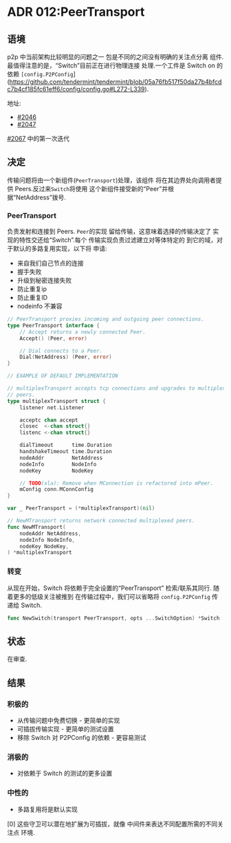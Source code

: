 # ADR 012:PeerTransport

## 语境

p2p 中当前架构比较明显的问题之一
包是不同的之间没有明确的关注点分离
组件.最值得注意的是，“Switch”目前正在进行物理连接
处理.一个工件是 Switch on 的依赖
`[config.P2PConfig`](https://github.com/tendermint/tendermint/blob/05a76fb517f50da27b4bfcdc7b4cf185fc61eff6/config/config.go#L272-L339).

地址:

- [#2046](https://github.com/tendermint/tendermint/issues/2046)
- [#2047](https://github.com/tendermint/tendermint/issues/2047)

[#2067](https://github.com/tendermint/tendermint/issues/2067) 中的第一次迭代

## 决定

传输问题将由一个新组件(`PeerTransport`)处理，该组件
将在其边界处向调用者提供 Peers.反过来`Switch`将使用
这个新组件接受新的“Peer”并根据“NetAddress”拨号.

### PeerTransport

负责发射和连接到 Peers. `Peer`的实现
留给传输，这意味着选择的传输决定了
实现的特性交还给“Switch”.每个
传输实现负责过滤建立对等体特定的
到它的域，对于默认的多路复用实现，以下将
申请:

- 来自我们自己节点的连接
- 握手失败
- 升级到秘密连接失败
- 防止重复ip
- 防止重复ID
- nodeinfo 不兼容

```go
// PeerTransport proxies incoming and outgoing peer connections.
type PeerTransport interface {
	// Accept returns a newly connected Peer.
	Accept() (Peer, error)

	// Dial connects to a Peer.
	Dial(NetAddress) (Peer, error)
}

// EXAMPLE OF DEFAULT IMPLEMENTATION

// multiplexTransport accepts tcp connections and upgrades to multiplexted
// peers.
type multiplexTransport struct {
	listener net.Listener

	acceptc chan accept
	closec  <-chan struct{}
	listenc <-chan struct{}

	dialTimeout      time.Duration
	handshakeTimeout time.Duration
	nodeAddr         NetAddress
	nodeInfo         NodeInfo
	nodeKey          NodeKey

	// TODO(xla): Remove when MConnection is refactored into mPeer.
	mConfig conn.MConnConfig
}

var _ PeerTransport = (*multiplexTransport)(nil)

// NewMTransport returns network connected multiplexed peers.
func NewMTransport(
	nodeAddr NetAddress,
	nodeInfo NodeInfo,
	nodeKey NodeKey,
) *multiplexTransport
```

### 转变

从现在开始，Switch 将依赖于完全设置的“PeerTransport”
检索/联系其同行. 随着更多的低级关注被推到
在传输过程中，我们可以省略将 `config.P2PConfig` 传递给 Switch.

```go
func NewSwitch(transport PeerTransport, opts ...SwitchOption) *Switch
```

## 状态

在审查.

## 结果

### 积极的

- 从传输问题中免费切换 - 更简单的实现
- 可插拔传输实现 - 更简单的测试设置
- 移除 Switch 对 P2PConfig 的依赖 - 更容易测试

### 消极的

- 对依赖于 Switch 的测试的更多设置

### 中性的

- 多路复用将是默认实现

[0] 这些守卫可以潜在地扩展为可插拔，就像
中间件来表达不同配置所需的不同关注点
环境.

